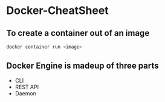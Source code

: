 # Docker-CheatSheet
#####
## To create a container out of an image
```bash
docker container run <image>
```
###
## Docker Engine is madeup of three parts
* CLI
* REST API
* Daemon
###
